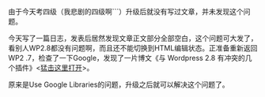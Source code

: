 

由于今天考四级（我悲剧的四级啊```）升级后就没有写过文章，并未发现这个问题。

今天写了一篇日志，发表后居然发现文章正文部分全部空白，这个问题可大发了，看别人WP2.8都没有问题啊，而且还不能切换到HTML编辑状态。正准备重新返回WP2
.7，检查了一下Google，发现了一片博文《与 Wordpress 2.8 有冲突的几个插件》<[猛击这里打开](http://www.suoyishuo.com/archives/wordpress-28-conflict.html)>。

原来是Use Google Libraries的问题，升级之后就可以解决这个问题了。

